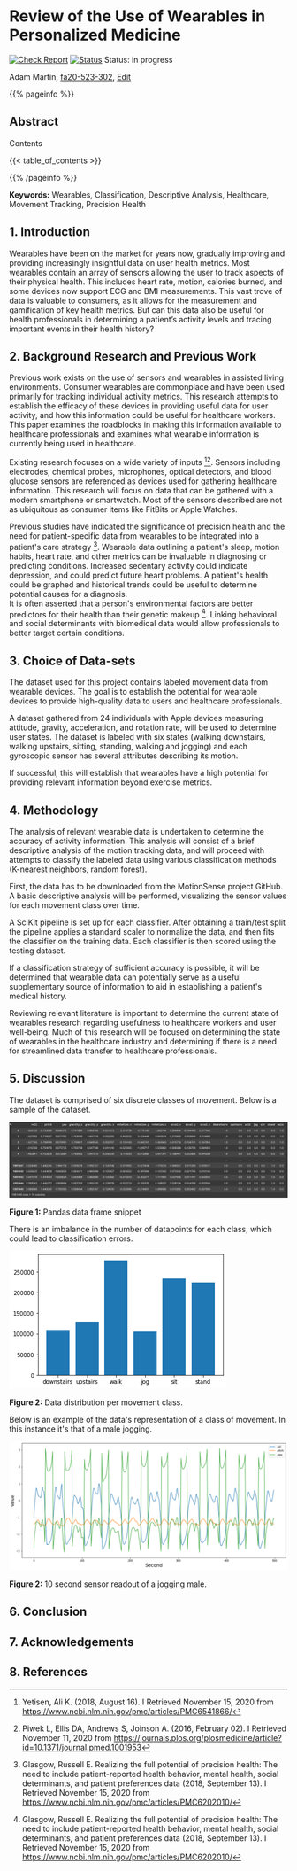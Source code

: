 # Review of the Use of Wearables in Personalized Medicine

[![Check Report](https://github.com/cybertraining-dsc/fa20-523-302/workflows/Check%20Report/badge.svg)](https://github.com/cybertraining-dsc/fa20-523-302/actions)
[![Status](https://github.com/cybertraining-dsc/fa20-523-302/workflows/Status/badge.svg)](https://github.com/cybertraining-dsc/fa20-523-302/actions)
Status: in progress

Adam Martin, [fa20-523-302](https://github.com/cybertraining-dsc/fa20-523-302), [Edit](https://github.com/cybertraining-dsc/fa20-523-302/blob/main/project/project.md)


{{% pageinfo %}}

## Abstract


Contents

{{< table_of_contents >}}

{{% /pageinfo %}}

**Keywords:** Wearables, Classification, Descriptive Analysis, Healthcare, Movement Tracking, Precision Health

## 1. Introduction

Wearables have been on the market for years now, gradually improving and providing increasingly insightful data on user health metrics. Most wearables contain an array of sensors allowing the user to track aspects of their physical health. This includes heart rate, motion, calories burned, and some devices now support ECG and BMI measurements. This vast trove of data is valuable to consumers, as it allows for the measurement and gamification of key health metrics. But can this data also be useful for health professionals in determining a patient’s activity levels and tracing important events in their health history?


## 2. Background Research and Previous Work

Previous work exists on the use of sensors and wearables in assisted living environments.  Consumer wearables are commonplace and have been used primarily for tracking individual activity metrics.  This research attempts to establish the efficacy of these devices in providing useful data for user activity, and how this information could be useful for healthcare workers.  This paper examines the roadblocks in making this information available to healthcare professionals and examines what wearable information is currently being used in healthcare.

Existing research focuses on a wide variety of inputs [^2][^1].  Sensors including electrodes, chemical probes, microphones, optical detectors, and blood glucose sensors are referenced as devices used for gathering healthcare information.  This research will focus on data that can be gathered with a modern smartphone or smartwatch.  Most of the sensors described are not as ubiquitous as consumer items like FitBits or Apple Watches.  

Previous studies have indicated the significance of precision health and the need for patient-specific data from wearables to be integrated into a patient's care strategy [^4].  Wearable data outlining a patient's sleep, motion habits, heart rate, and other metrics can be invaluable in diagnosing or predicting conditions.  Increased sedentary activity could indicate depression, and could predict future heart problems.  A patient's health could be graphed and historical trends could be useful to determine potential causes for a diagnosis.  
It is often asserted that a person's environmental factors are better predictors for their health than their genetic makeup [^4].  Linking behavioral and social determinants with biomedical data would allow professionals to better target certain conditions. 

## 3. Choice of Data-sets

The dataset used for this project contains labeled movement data from wearable devices.  The goal is to establish the potential for wearable devices to provide high-quality data to users and healthcare professionals.  

A dataset gathered from 24 individuals with Apple devices measuring attitude, gravity, acceleration, and rotation rate, will be used to determine user states.  The dataset is labeled with six states (walking downstairs, walking upstairs, sitting, standing, walking and jogging) and each gyroscopic sensor has several attributes describing its motion.  

If successful, this will establish that wearables have a high potential for providing relevant information beyond exercise metrics.  

## 4. Methodology

The analysis of relevant wearable data is undertaken to determine the accuracy of activity information.  This analysis will consist of a brief descriptive analysis of the motion tracking data, and will proceed with attempts to classify the labeled data using various classification methods (K-nearest neighbors, random forest).

First, the data has to be downloaded from the MotionSense project GitHub.  A basic descriptive analysis will be performed, visualizing the sensor values for each movement class over time.  

A SciKit pipeline is set up for each classifier.  After obtaining a train/test split the pipeline applies a standard scaler to normalize the data, and then fits the classifier on the training data.  Each classifier is then scored using the testing dataset.

If a classification strategy of sufficient accuracy is possible, it will be determined that wearable data can potentially serve as a useful supplementary source of information to aid in establishing a patient's medical history.

Reviewing relevant literature is important to determine the current state of wearables research regarding usefulness to healthcare workers and user well-being.  Much of this research will be focused on determining the state of wearables in the healthcare industry and determining if there is a need for streamlined data transfer to healthcare professionals.  
 

## 5. Discussion

The dataset is comprised of six discrete classes of movement.  Below is a sample of the dataset.  

![Figure 1](https://raw.githubusercontent.com/cybertraining-dsc/fa20-523-302/main/project/images/dataframe.png)

**Figure 1:** Pandas data frame snippet

There is an imbalance in the number of datapoints for each class, which could lead to classification errors.

![Figure 2](https://raw.githubusercontent.com/cybertraining-dsc/fa20-523-302/main/project/images/occurence.png)

**Figure 2:** Data distribution per movement class.

Below is an example of the data's representation of a class of movement.  In this instance it's that of a male jogging.

![Figure 3](https://raw.githubusercontent.com/cybertraining-dsc/fa20-523-302/main/project/images/timeseries_run.png)

**Figure 2:** 10 second sensor readout of a jogging male.



## 6. Conclusion


## 7. Acknowledgements 


## 8. References

[^1]: Piwek L, Ellis DA, Andrews S, Joinson A. (2016, February 02).  I Retrieved November 11, 2020 from <https://journals.plos.org/plosmedicine/article?id=10.1371/journal.pmed.1001953>  

[^2]: Yetisen, Ali K. (2018, August 16).  I Retrieved November 15, 2020 from <https://www.ncbi.nlm.nih.gov/pmc/articles/PMC6541866/>  

[^3]: Loncar-Turukalo, Tatjana, Literature on Wearable Technology for Connected Health: Scoping Review of Research Trends, Advances, and Barriers (2019, September 21). I Retrieved November 02, 2020 from <https://www.ncbi.nlm.nih.gov/pmc/articles/PMC6818529/>

[^4]: Glasgow, Russell E. Realizing the full potential of precision health: The need to include patient-reported health behavior, mental health, social determinants, and patient preferences data (2018, September 13). I Retrieved November 15, 2020 from <https://www.ncbi.nlm.nih.gov/pmc/articles/PMC6202010/>




